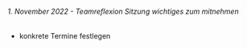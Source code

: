 ###### 1. November 2022 - Teamreflexion Sitzung wichtiges zum mitnehmen

- konkrete Termine festlegen
